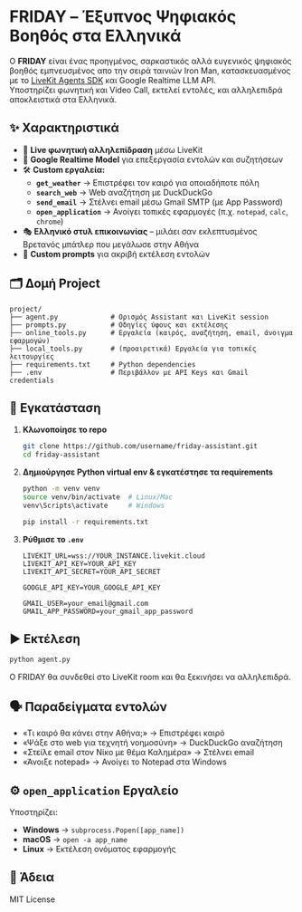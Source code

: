 # FRIDAY – Έξυπνος Ψηφιακός Βοηθός στα Ελληνικά

Ο **FRIDAY** είναι ένας προηγμένος, σαρκαστικός αλλά ευγενικός ψηφιακός βοηθός εμπνευσμένος απο την σειρά ταινιών 
Iron Man, κατασκευασμένος με το [LiveKit Agents SDK](https://docs.livekit.io/agents/) και Google Realtime LLM API.  
Υποστηρίζει φωνητική και Video Call, εκτελεί εντολές, και αλληλεπιδρά αποκλειστικά στα Ελληνικά.

## ✨ Χαρακτηριστικά
- 🎤 **Live φωνητική αλληλεπίδραση** μέσω LiveKit
- 🤖 **Google Realtime Model** για επεξεργασία εντολών και συζητήσεων
- 🛠 **Custom εργαλεία:**
  - **`get_weather`** → Επιστρέφει τον καιρό για οποιαδήποτε πόλη
  - **`search_web`** → Web αναζήτηση με DuckDuckGo
  - **`send_email`** → Στέλνει email μέσω Gmail SMTP (με App Password)
  - **`open_application`** → Ανοίγει τοπικές εφαρμογές (π.χ. `notepad`, `calc`, `chrome`)
- 🎭 **Ελληνικό στυλ επικοινωνίας** – μιλάει σαν εκλεπτυσμένος Βρετανός μπάτλερ που μεγάλωσε στην Αθήνα
- 📜 **Custom prompts** για ακριβή εκτέλεση εντολών

## 🗂 Δομή Project
```
project/
├── agent.py             # Ορισμός Assistant και LiveKit session
├── prompts.py           # Οδηγίες ύφους και εκτέλεσης
├── online_tools.py      # Εργαλεία (καιρός, αναζήτηση, email, άνοιγμα εφαρμογών)
├── local_tools.py       # (προαιρετικά) Εργαλεία για τοπικές λειτουργίες
├── requirements.txt     # Python dependencies
├── .env                 # Περιβάλλον με API Keys και Gmail credentials
```

## 🔧 Εγκατάσταση

1. **Κλωνοποίησε το repo**
   ```bash
   git clone https://github.com/username/friday-assistant.git
   cd friday-assistant
   ```

2. **Δημιούργησε Python virtual env & εγκατέστησε τα requirements**
   ```bash
   python -m venv venv
   source venv/bin/activate  # Linux/Mac
   venv\Scripts\activate     # Windows

   pip install -r requirements.txt
   ```

3. **Ρύθμισε το `.env`**
   ```env
   LIVEKIT_URL=wss://YOUR_INSTANCE.livekit.cloud
   LIVEKIT_API_KEY=YOUR_API_KEY
   LIVEKIT_API_SECRET=YOUR_API_SECRET

   GOOGLE_API_KEY=YOUR_GOOGLE_API_KEY

   GMAIL_USER=your_email@gmail.com
   GMAIL_APP_PASSWORD=your_gmail_app_password
   ```

## ▶️ Εκτέλεση
```bash
python agent.py
```
Ο FRIDAY θα συνδεθεί στο LiveKit room και θα ξεκινήσει να αλληλεπιδρά.

## 🗣 Παραδείγματα εντολών
- «Τι καιρό θα κάνει στην Αθήνα;» → Επιστρέφει καιρό
- «Ψάξε στο web για τεχνητή νοημοσύνη» → DuckDuckGo αναζήτηση
- «Στείλε email στον Νίκο με θέμα Καλημέρα» → Στέλνει email
- «Άνοιξε notepad» → Ανοίγει το Notepad στα Windows

## ⚙️ `open_application` Εργαλείο
Υποστηρίζει:
- **Windows** → `subprocess.Popen([app_name])`
- **macOS** → `open -a app_name`
- **Linux** → Εκτέλεση ονόματος εφαρμογής

## 📜 Άδεια
MIT License
